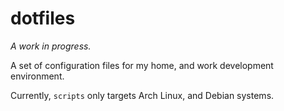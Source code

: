 # dotfiles

_A work in progress._

A set of configuration files for my home, and work development environment.

Currently, `scripts` only targets Arch Linux, and Debian systems.
